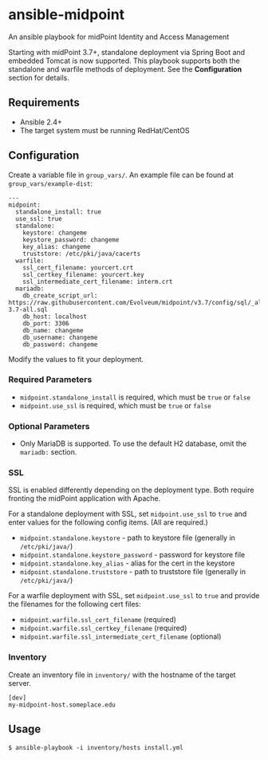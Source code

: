 # ansible-midpoint

An ansible playbook for midPoint Identity and Access Management

Starting with midPoint 3.7+, standalone deployment via Spring Boot and embedded Tomcat is now supported. This playbook supports both the standalone and warfile methods of deployment. See the **Configuration** section for details.

## Requirements

* Ansible 2.4+
* The target system must be running RedHat/CentOS

## Configuration

Create a variable file in `group_vars/`. An example file can be found at `group_vars/example-dist`:

```
---
midpoint:
  standalone_install: true
  use_ssl: true
  standalone:
    keystore: changeme
    keystore_password: changeme
    key_alias: changeme
    truststore: /etc/pki/java/cacerts
  warfile:
    ssl_cert_filename: yourcert.crt
    ssl_certkey_filename: yourcert.key
    ssl_intermediate_cert_filename: interm.crt
  mariadb:
    db_create_script_url: https://raw.githubusercontent.com/Evolveum/midpoint/v3.7/config/sql/_all/mysql-3.7-all.sql
    db_host: localhost
    db_port: 3306
    db_name: changeme
    db_username: changeme
    db_password: changeme
```

Modify the values to fit your deployment.

### Required Parameters

* `midpoint.standalone_install` is required, which must be `true` or `false`
* `midpoint.use_ssl` is required, which must be `true` or `false`

### Optional Parameters

* Only MariaDB is supported. To use the default H2 database, omit the `mariadb:` section.

### SSL

SSL is enabled differently depending on the deployment type. Both require fronting the midPoint application with Apache.

For a standalone deployment with SSL, set `midpoint.use_ssl` to `true` and enter values for the following config items. (All are required.)
  * `midpoint.standalone.keystore` - path to keystore file (generally in `/etc/pki/java/`)
  * `midpoint.standalone.keystore_password` - password for keystore file
  * `midpoint.standalone.key_alias` - alias for the cert in the keystore
  * `midpoint.standalone.truststore` - path to truststore file (generally in `/etc/pki/java/`)

For a warfile deployment with SSL, set `midpoint.use_ssl` to `true` and provide the filenames for the following cert files:
  * `midpoint.warfile.ssl_cert_filename` (required)
  * `midpoint.warfile.ssl_certkey_filename` (required)
  * `midpoint.warfile.ssl_intermediate_cert_filename` (optional)

### Inventory

Create an inventory file in `inventory/` with the hostname of the target server.

```
[dev]
my-midpoint-host.someplace.edu
```

## Usage

```
$ ansible-playbook -i inventory/hosts install.yml
```

